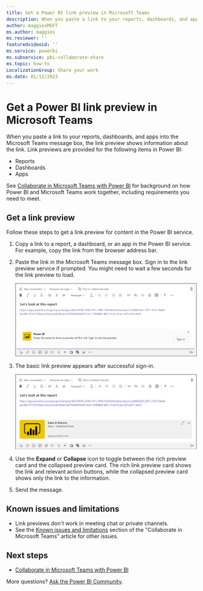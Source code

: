 ```yaml
---
title: Get a Power BI link preview in Microsoft Teams
description: When you paste a link to your reports, dashboards, and apps into the Microsoft Teams message box, the link preview shows information about the link.
author: maggiesMSFT
ms.author: maggies
ms.reviewer: ''
featuredvideoid: ''
ms.service: powerbi
ms.subservice: pbi-collaborate-share
ms.topic: how-to
LocalizationGroup: Share your work
ms.date: 01/12/2023
---
```


# Get a Power BI link preview in Microsoft Teams

When you paste a link to your reports, dashboards, and apps into the Microsoft Teams message box, the link preview shows information about the link. Link previews are provided for the following items in Power BI:

- Reports
- Dashboards
- Apps

See [Collaborate in Microsoft Teams with Power BI](service-collaborate-microsoft-teams.md) for background on how Power BI and Microsoft Teams work together, including requirements you need to meet.

## Get a link preview

Follow these steps to get a link preview for content in the Power BI service.

1. Copy a link to a report, a dashboard, or an app in the Power BI service. For example, copy the link from the browser address bar.

1. Paste the link in the Microsoft Teams message box. Sign in to the link preview service if prompted. You might need to wait a few seconds for the link preview to load.

    ![Screenshot of Sign in to Power BI bot.](media/service-teams-link-preview/service-teams-link-preview-sign-in-needed.png)

1. The basic link preview appears after successful sign-in.

    ![Screenshot of Basic link preview.](media/service-teams-link-preview/service-teams-link-preview-basic.png)

1. Use the **Expand** or **Collapse** icon to toggle between the rich preview card and the collapsed preview card. The rich link preview card shows the link and relevant action buttons, while the collapsed preview card shows only the link to the information.

1. Send the message.

## Known issues and limitations

- Link previews don't work in meeting chat or private channels.
- See the [Known issues and limitations](service-collaborate-microsoft-teams.md#known-issues-and-limitations) section of the "Collaborate in Microsoft Teams" article for other issues.

## Next steps

- [Collaborate in Microsoft Teams with Power BI](service-collaborate-microsoft-teams.md)

More questions? [Ask the Power BI Community](https://community.powerbi.com/).
